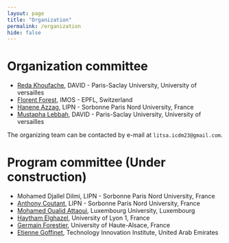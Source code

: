 ```yaml
---
layout: page
title: "Organization"
permalink: /organization
hide: false
---
```


# Organization committee

* [Reda Khoufache](https://sites.google.com/view/redakhoufache/home), DAVID - Paris-Saclay University, University of versailles
* [Florent Forest](https://florentfo.rest), IMOS - EPFL, Switzerland
* [Hanene Azzag](https://sites.google.com/site/haneneazzag), LIPN - Sorbonne Paris Nord University, France
* [Mustapha Lebbah](https://lipn.univ-paris13.fr/~lebbah), DAVID - Paris-Saclay University, University of versailles

The organizing team can be contacted by e-mail at `litsa.icdm23@gmail.com`.

# Program committee (Under construction)
* Mohamed Djallel Dilmi, LIPN - Sorbonne Paris Nord University, France
* [Anthony Coutant](https://www.linkedin.com/in/anthonycoutant/), LIPN - Sorbonne Paris Nord University, France
* [Mohamed Oualid Attaoui](https://www.researchgate.net/profile/Attaoui_Oualid), Luxembourg University, Luxembourg
* [Haytham Elghazel](https://perso.univ-lyon1.fr/haytham.elghazel/),	University of Lyon 1,	France 
* [Germain Forestier](https://germain-forestier.info/), University of	Haute-Alsace,	France
* [Etienne Goffinet](https://etiennegoffi.net/), Technology Innovation Institute, United Arab Emirates
